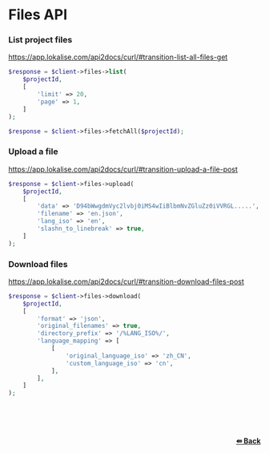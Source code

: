 # Files API

### List project files
https://app.lokalise.com/api2docs/curl/#transition-list-all-files-get

```php
$response = $client->files->list(
    $projectId,
    [
        'limit' => 20,
        'page' => 1,
    ]
);
```

```php
$response = $client->files->fetchAll($projectId);
```

### Upload a file
https://app.lokalise.com/api2docs/curl/#transition-upload-a-file-post

```php
$response = $client->files->upload(
    $projectId,
    [
        'data' => 'D94bWwgdmVyc2lvbj0iMS4wIiBlbmNvZGluZz0iVVRGL.....',
        'filename' => 'en.json',
        'lang_iso' => 'en',
        'slashn_to_linebreak' => true,
    ]
);
```

### Download files
https://app.lokalise.com/api2docs/curl/#transition-download-files-post

```php
$response = $client->files->download(
    $projectId,
    [
        'format' => 'json',
        'original_filenames' => true,
        'directory_prefix' => '/%LANG_ISO%/',
        'language_mapping' => [
            [
                'original_language_iso' => 'zh_CN',
                'custom_language_iso' => 'cn',
            ],
        ],
    ]
);
```

<br/><br/><br/>
<div align="right">
    <b><a href="/README.md#request">⇚ Back</a></b>
</div>
<br/>

